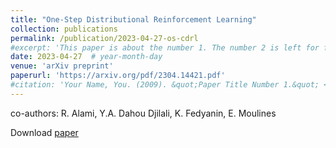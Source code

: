 ```yaml
---
title: "One-Step Distributional Reinforcement Learning"
collection: publications
permalink: /publication/2023-04-27-os-cdrl
#excerpt: 'This paper is about the number 1. The number 2 is left for future work.'
date: 2023-04-27  # year-month-day
venue: 'arXiv preprint'
paperurl: 'https://arxiv.org/pdf/2304.14421.pdf'
#citation: 'Your Name, You. (2009). &quot;Paper Title Number 1.&quot; <i>Journal 1</i>. 1(1).'
---
```

co-authors: R. Alami, Y.A. Dahou Djilali, K. Fedyanin, E. Moulines

Download [paper](https://arxiv.org/pdf/2304.14421.pdf)
